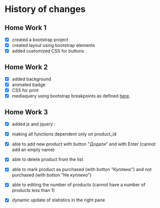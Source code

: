 # History of changes
## Home Work 1
- [x] created a bootstrap project
- [x] created layout using bootstrap elements
- [x] added customized CSS for buttons

## Home Work 2
- [x] added background
- [x] animated badge
- [x] CSS for print
- [x] mediaquery using bootstrap breakpoints as defined [here](https://getbootstrap.com/docs/5.0/layout/breakpoints/).

## Home Work 3
- [x] added js and jquery :

- [x] making all functions dependent only on product_id
- [x] able to add new product with button "Додати" and with Enter (cannot add an empty name)
- [x] able to delete product from the list
- [x] able to mark product as purchased (with botton "Куплено") and not purchased (with botton "Не куплено")
- [x] able to editing the number of products (cannot have a number of products less than 1)
- [x] dynamic update of statistics in the right pane
